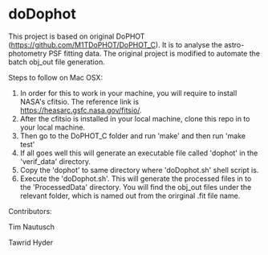 # doDophot
This project is based on original DoPHOT (https://github.com/M1TDoPHOT/DoPHOT_C).
It is to analyse the astro-photometry PSF fitting data. The original project is modified to automate the batch obj_out file generation.

Steps to follow on Mac OSX:
1. In order for this to work in your machine, you will require to install NASA's cfitsio. The reference link is https://heasarc.gsfc.nasa.gov/fitsio/. 
2. After the cfitsio is installed in your local machine, clone this repo in to your local machine.
3. Then go to the DoPHOT_C folder and run 'make' and then run 'make test'
4. If all goes well this will generate an executable file called 'dophot' in the 'verif_data' directory. 
5. Copy the 'dophot' to same directory where 'doDophot.sh' shell script is.
6. Execute the 'doDophot.sh'. This will generate the processed files in to the 'ProcessedData' directory. You will find the obj_out files under the relevant folder, which is named out from the orirginal .fit file name.

Contributors:

Tim Nautusch

Tawrid Hyder 

